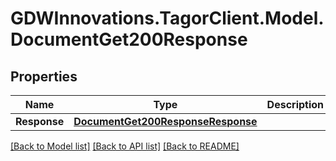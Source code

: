 # GDWInnovations.TagorClient.Model.DocumentGet200Response

## Properties

Name | Type | Description | Notes
------------ | ------------- | ------------- | -------------
**Response** | [**DocumentGet200ResponseResponse**](DocumentGet200ResponseResponse.md) |  | [optional] 

[[Back to Model list]](../README.md#documentation-for-models) [[Back to API list]](../README.md#documentation-for-api-endpoints) [[Back to README]](../README.md)

